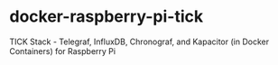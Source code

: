 # docker-raspberry-pi-tick
TICK Stack - Telegraf, InfluxDB, Chronograf, and Kapacitor (in Docker Containers) for Raspberry Pi
